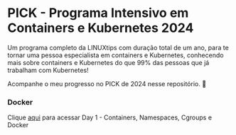 # PICK - Programa Intensivo em Containers e Kubernetes 2024

Um programa completo da LINUXtips com duração total de um ano, para te tornar uma pessoa especialista em containers e Kubernetes, conhecendo mais sobre containers e Kubernetes do que 99% das pessoas que já trabalham com Kubernetes!

Acompanhe o meu progresso no PICK de 2024 nesse repositório. :rocket:

### Docker

Clique [aqui](https://github.com/edemirtoldo/pick/blob/main/docs/docker/day-1/README.md) para acessar Day 1 - Containers, Namespaces, Cgroups e Docker

